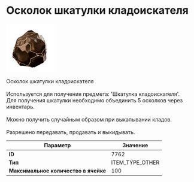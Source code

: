 # Осколок шкатулки кладоискателя

![Item Image](../img/7762.webp?raw=true)

Осколок шкатулки кладоискателя<br><br>Используется для получения предмета: 'Шкатулка кладоискателя'.<br>Для получения шкатулки необходимо объединить 5 осколков через инвентарь.<br><br>Можно получить случайным образом при выкапывании кладов.<br><br>Разрешено передавать, продавать и выкидывать.


| Параметр | Значение |
|----------|----------|
| **ID** | 7762 |
| **Тип** | ITEM_TYPE_OTHER |
| **Максимальное количество в ячейке** | 100 |


